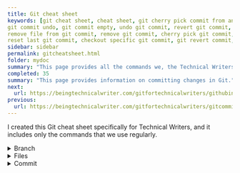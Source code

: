 ```yaml
---
title: Git cheat sheet
keywords: [git cheat sheet, cheat sheet, git cherry pick commit from another branch, git rollback to previous commit, git move commit to another branch, git checkout specific commit, git undo local commit, git reset hard, git commit message, git commit and push, git commit history, git commit revert, git commit amend message
git commit undo, git commit empty, undo git commit, revert git commit, change git commit message
remove file from git commit, remove git commit, cherry pick git commit, revert to previous git commit
reset last git commit, checkout specific git commit, git revert commit, git undo commit, git revert last commit, git revert to previous commit, git change commit message, git cherry pick commit, git checkout commit, git reset last commit, git remove commit, git remove file from commit]
sidebar: sidebar
permalink: gitcheatsheet.html
folder: mydoc
summary: "This page provides all the commands we, the Technical Writers, use on almost daily basis."
completed: 35
summary: "This page provides information on committing changes in Git."
next:
  url: https://beingtechnicalwriter.com/gitfortechnicalwriters/githubintro.html
previous:
  url: https://beingtechnicalwriter.com/gitfortechnicalwriters/gitcommit.html
---
```


I created this Git cheat sheet specifically for Technical Writers, and it includes only the commands that we use regularly.


<details>
  <summary>Branch</summary>
  <ul>
    <li><code>git branch</code>:  List all of the branches in your repository</li>
    <li><code>git branch "branch"</code>: Create a new branch called "branch". This does not check out the new branch.</li>
    <li><code>git branch -D "branch"</code>: Delete the specified branch. This is a “safe” operation in that Git prevents you from deleting the branch if it has unmerged changes. </li>
    <li><code>git branch -D "branch"</code>: Force delete the specified branch, even if it has unmerged changes. This is the command to use if you want to permanently throw away all of the commits associated with a particular line of development. </li>
    <li><code>git branch -m "branch"</code>: Rename the current branch to ＜branch＞. </li>
    <li><code>git branch -a</code> - List all remote branches. </li>
  </ul>
</details>

<details>
  <summary>Files</summary>
  <ul>

    <li><code>git add file</code>: This command stages a file for commit, adding it to the list of changes that will be committed when you run the git commit command.</li>

    <li><code>git rm file</code>: This command removes a file from the repository and stages the removal for commit.</li>

    <li><code>git reset file</code>: To remove a file that has been staged for commit in Git. Replace file with the name of the file you want to unstage. When you run this command, the file will be removed from the staging area and left in the working directory, but it will not be committed.</li>

    <li><code>git mv old_file new_file</code>: This command renames a file and stages the rename for commit.</li>

    <li><code>git checkout -- file</code>: This command discards changes to a file, reverting it to the version in the most recent commit.</li>

    <li><code>git commit -a</code>: This command commits all tracked changes, including modifications and deletions, but does not add new files that have not yet been staged.</li>

    <li><code>git stash</code>: This command temporarily saves changes that have not yet been staged and clears the staging area, allowing you to switch branches or restore the repository to a clean state.</li>

    <li><code>git stash apply</code>: This command restores changes that were previously stashed using the git stash command.</li>
  </ul>
</details>


<details>
  <summary>Commit</summary>
  <ul>
        <details>
            <summary>Generic Commit</summary>
            <ul>
                <li><code>git commit</code>: This command is used to commit changes to the local repository.</li>
                <li><code>git commit -a</code>: This command commits all tracked changes, including modifications and deletions, but does not add new files that have not yet been staged.</li>
                <li><code>git commit -m "message"</code>: This command commits changes and includes a commit message describing the changes.</li>
                <li><code>git commit --amend</code>: This command can be used to modify the most recent commit by adding to it or changing the commit message.</li>
                <li><code>git commit --amend -m "new message"</code>: This command can be used to modify the most recent commit and include a new commit message.</li>
                <li><code>git commit --no-edit</code>: This command can be used to commit changes and reuse the commit message from the previous commit.</li>
            </ul>
        </details>
        <details>
            <summary>Rolling back a commit</summary>
            <ul>
                <li><code>git revert commit_id</code>: This command creates a new commit that undoes the changes made in the specified commit. It does not permanently delete the commit, but rather creates a new commit that undoes the changes made in the original commit. You can run `git log` find the commit id.</li>

                <li><code>git reset "branch"</code>: This command moves the branch pointer to a previous commit and discards commits that occurred after that commit. It does not delete the commits permanently, but rather removes them from the current branch and places them in a separate "dangling" state where they are not accessible from any branch. You can also run `git log` find the commit id.</li>

                <li><code>git rebase -i "branch"</code>: This command opens an interactive rebase session, allowing you to edit, delete, or merge commits. It can be used to delete commits by removing them from the list of commits shown in the interactive rebase session. You can also run `git log` find the commit id.</li>

                <li><code>git push --force</code>: This command can be used to delete commits that have already been pushed to a remote repository. It works by forcibly replacing the remote repository's history with the local repository's history. This is generally considered a risky operation and should be used with caution.</li>
            </ul>
        </details>
        <details>
            <summary>Cherrypick a commit</summary>
            <ul>
            <li><code>git cherry-pick "branch"</code> - Cherry-pick a commit in Git. This command applies the changes made in a specific commit to the current branch, without merging the entire branch or merging the commit's parent commits. You can also run `git log` find the commit id.</li>
            </ul>
        </details>
    </ul>
</details>

